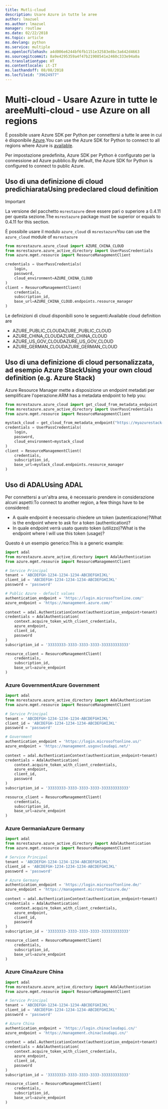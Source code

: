 ```yaml
---
title: Mutli-cloud
description: Usare Azure in tutte le aree
author: lmazuel
ms.author: lmazuel
manager: routlaw
ms.date: 02/22/2018
ms.topic: article
ms.devlang: python
ms.service: multiple
ms.openlocfilehash: a4d006e6244bf6fb1151e32583e8bc3a642d4663
ms.sourcegitcommit: 8a9e4295359a4f47b21908541e2460c333e94a0a
ms.translationtype: HT
ms.contentlocale: it-IT
ms.lasthandoff: 08/08/2018
ms.locfileid: "39624977"
---
```

# <a name="multi-cloud---use-azure-on-all-regions"></a><span data-ttu-id="1c92a-103">Multi-cloud - Usare Azure in tutte le aree</span><span class="sxs-lookup"><span data-stu-id="1c92a-103">Multi-cloud - use Azure on all regions</span></span>

<span data-ttu-id="1c92a-104">È possibile usare Azure SDK per Python per connettersi a tutte le aree in cui è disponibile [Azure](https://azure.microsoft.com/regions/services).</span><span class="sxs-lookup"><span data-stu-id="1c92a-104">You can use the Azure SDK for Python to connect to all regions where Azure is [available](https://azure.microsoft.com/regions/services).</span></span>

<span data-ttu-id="1c92a-105">Per impostazione predefinita, Azure SDK per Python è configurato per la connessione ad Azure pubblico.</span><span class="sxs-lookup"><span data-stu-id="1c92a-105">By default, the Azure SDK for Python is configured to connect to public Azure.</span></span>

## <a name="using-predeclared-cloud-definition"></a><span data-ttu-id="1c92a-106">Uso di una definizione di cloud predichiarata</span><span class="sxs-lookup"><span data-stu-id="1c92a-106">Using predeclared cloud definition</span></span>

> [!IMPORTANT]
> <span data-ttu-id="1c92a-107">La versione del pacchetto `msrestazure` deve essere pari o superiore a 0.4.11 per questa sezione.</span><span class="sxs-lookup"><span data-stu-id="1c92a-107">The `msrestazure` package must be superior or equals to 0.4.11 for this section.</span></span>

<span data-ttu-id="1c92a-108">È possibile usare il modulo `azure_cloud` di `msrestazure`</span><span class="sxs-lookup"><span data-stu-id="1c92a-108">You can use the `azure_cloud` module of `msrestazure`</span></span>

```python
from msrestazure.azure_cloud import AZURE_CHINA_CLOUD
from msrestazure.azure_active_directory import UserPassCredentials
from azure.mgmt.resource import ResourceManagementClient

credentials = UserPassCredentials(
    login,
    password,
    cloud_environment=AZURE_CHINA_CLOUD
)
client = ResourceManagementClient(
    credentials,
    subscription_id,
    base_url=AZURE_CHINA_CLOUD.endpoints.resource_manager
)
``` 
  
<span data-ttu-id="1c92a-109">Le definizioni di cloud disponibili sono le seguenti:</span><span class="sxs-lookup"><span data-stu-id="1c92a-109">Available cloud definition are</span></span>
  - <span data-ttu-id="1c92a-110">AZURE_PUBLIC_CLOUD</span><span class="sxs-lookup"><span data-stu-id="1c92a-110">AZURE_PUBLIC_CLOUD</span></span>
  - <span data-ttu-id="1c92a-111">AZURE_CHINA_CLOUD</span><span class="sxs-lookup"><span data-stu-id="1c92a-111">AZURE_CHINA_CLOUD</span></span>
  - <span data-ttu-id="1c92a-112">AZURE_US_GOV_CLOUD</span><span class="sxs-lookup"><span data-stu-id="1c92a-112">AZURE_US_GOV_CLOUD</span></span>
  - <span data-ttu-id="1c92a-113">AZURE_GERMAN_CLOUD</span><span class="sxs-lookup"><span data-stu-id="1c92a-113">AZURE_GERMAN_CLOUD</span></span>

## <a name="using-your-own-cloud-definition-eg-azure-stack"></a><span data-ttu-id="1c92a-114">Uso di una definizione di cloud personalizzata, ad esempio Azure Stack</span><span class="sxs-lookup"><span data-stu-id="1c92a-114">Using your own cloud definition (e.g. Azure Stack)</span></span>
<span data-ttu-id="1c92a-115">Azure Resource Manager mette a disposizione un endpoint metadati per semplificare l'operazione:</span><span class="sxs-lookup"><span data-stu-id="1c92a-115">ARM has a metadata endpoint to help you:</span></span>

```python
from msrestazure.azure_cloud import get_cloud_from_metadata_endpoint
from msrestazure.azure_active_directory import UserPassCredentials
from azure.mgmt.resource import ResourceManagementClient

mystack_cloud = get_cloud_from_metadata_endpoint("https://myazurestack-arm-endpoint.com")
credentials = UserPassCredentials(
    login,
    password,
    cloud_environment=mystack_cloud
)
client = ResourceManagementClient(
    credentials,
    subscription_id,
    base_url=mystack_cloud.endpoints.resource_manager
)
```
## <a name="using-adal"></a><span data-ttu-id="1c92a-116">Uso di ADAL</span><span class="sxs-lookup"><span data-stu-id="1c92a-116">Using ADAL</span></span>

<span data-ttu-id="1c92a-117">Per connettersi a un'altra area, è necessario prendere in considerazione alcuni aspetti:</span><span class="sxs-lookup"><span data-stu-id="1c92a-117">To connect to another region, a few things have to be considered:</span></span>

- <span data-ttu-id="1c92a-118">A quale endpoint è necessario chiedere un token (autenticazione)?</span><span class="sxs-lookup"><span data-stu-id="1c92a-118">What is the endpoint where to ask for a token (authentication)?</span></span>
- <span data-ttu-id="1c92a-119">In quale endpoint verrà usato questo token (utilizzo)?</span><span class="sxs-lookup"><span data-stu-id="1c92a-119">What is the endpoint where I will use this token (usage)?</span></span>

<span data-ttu-id="1c92a-120">Questo è un esempio generico:</span><span class="sxs-lookup"><span data-stu-id="1c92a-120">This is a generic example:</span></span>

```python
import adal
from msrestazure.azure_active_directory import AdalAuthentication
from azure.mgmt.resource import ResourceManagementClient

# Service Principal
tenant = 'ABCDEFGH-1234-1234-1234-ABCDEFGHIJKL'
client_id = 'ABCDEFGH-1234-1234-1234-ABCDEFGHIJKL'
password = 'password'

# Public Azure - default values
authentication_endpoint = 'https://login.microsoftonline.com/'
azure_endpoint = 'https://management.azure.com/'
    
context = adal.AuthenticationContext(authentication_endpoint+tenant)
credentials = AdalAuthentication(
    context.acquire_token_with_client_credentials,
    azure_endpoint,
    client_id,
    password
)
subscription_id = '33333333-3333-3333-3333-333333333333'

resource_client = ResourceManagementClient(
    credentials,
    subscription_id,
    base_url=azure_endpoint
)
```

### <a name="azure-government"></a><span data-ttu-id="1c92a-121">Azure Government</span><span class="sxs-lookup"><span data-stu-id="1c92a-121">Azure Government</span></span>
```python
import adal
from msrestazure.azure_active_directory import AdalAuthentication
from azure.mgmt.resource import ResourceManagementClient

# Service Principal
tenant = 'ABCDEFGH-1234-1234-1234-ABCDEFGHIJKL'
client_id = 'ABCDEFGH-1234-1234-1234-ABCDEFGHIJKL'
password = 'password'

# Government
authentication_endpoint = 'https://login.microsoftonline.us/'
azure_endpoint = 'https://management.usgovcloudapi.net/'
    
context = adal.AuthenticationContext(authentication_endpoint+tenant)
credentials = AdalAuthentication(
    context.acquire_token_with_client_credentials,
    azure_endpoint,
    client_id,
    password
)
subscription_id = '33333333-3333-3333-3333-333333333333'

resource_client = ResourceManagementClient(
    credentials,
    subscription_id,
    base_url=azure_endpoint
)
```

### <a name="azure-germany"></a><span data-ttu-id="1c92a-122">Azure Germania</span><span class="sxs-lookup"><span data-stu-id="1c92a-122">Azure Germany</span></span>
```python
import adal
from msrestazure.azure_active_directory import AdalAuthentication
from azure.mgmt.resource import ResourceManagementClient

# Service Principal
tenant = 'ABCDEFGH-1234-1234-1234-ABCDEFGHIJKL'
client_id = 'ABCDEFGH-1234-1234-1234-ABCDEFGHIJKL'
password = 'password'

# Azure Germany
authentication_endpoint = 'https://login.microsoftonline.de/'
azure_endpoint = 'https://management.microsoftazure.de/'
    
context = adal.AuthenticationContext(authentication_endpoint+tenant)
credentials = AdalAuthentication(
    context.acquire_token_with_client_credentials,
    azure_endpoint,
    client_id,
    password
)
subscription_id = '33333333-3333-3333-3333-333333333333'

resource_client = ResourceManagementClient(
    credentials,
    subscription_id,
    base_url=azure_endpoint
)
```

### <a name="azure-china"></a><span data-ttu-id="1c92a-123">Azure Cina</span><span class="sxs-lookup"><span data-stu-id="1c92a-123">Azure China</span></span>
```python
import adal
from msrestazure.azure_active_directory import AdalAuthentication
from azure.mgmt.resource import ResourceManagementClient

# Service Principal
tenant = 'ABCDEFGH-1234-1234-1234-ABCDEFGHIJKL'
client_id = 'ABCDEFGH-1234-1234-1234-ABCDEFGHIJKL'
password = 'password'

# Azure China
authentication_endpoint = 'https://login.chinacloudapi.cn/'
azure_endpoint = 'https://management.chinacloudapi.cn/'
    
context = adal.AuthenticationContext(authentication_endpoint+tenant)
credentials = AdalAuthentication(
    context.acquire_token_with_client_credentials,
    azure_endpoint,
    client_id,
    password
)
subscription_id = '33333333-3333-3333-3333-333333333333'

resource_client = ResourceManagementClient(
    credentials,
    subscription_id,
    base_url=azure_endpoint
)
```
